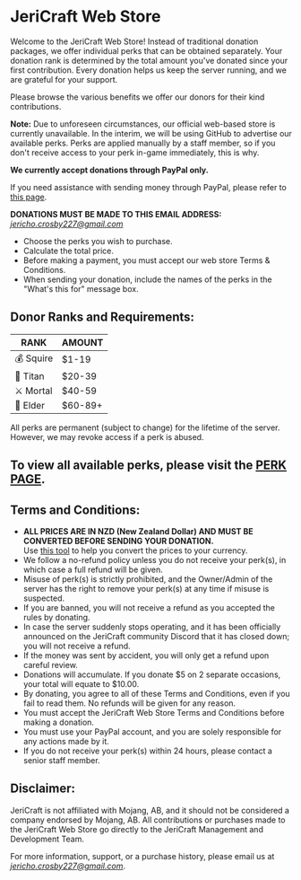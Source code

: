 # JeriCraft Web Store

Welcome to the JeriCraft Web Store! Instead of traditional donation packages, we offer individual perks that can be obtained separately. Your donation rank is determined by the total amount you've donated since your first contribution. Every donation helps us keep the server running, and we are grateful for your support.

Please browse the various benefits we offer our donors for their kind contributions.

**Note:** Due to unforeseen circumstances, our official web-based store is currently unavailable. In the interim, we will be using GitHub to advertise our available perks. Perks are applied manually by a staff member, so if you don't receive access to your perk in-game immediately, this is why.

**We currently accept donations through PayPal only.**

If you need assistance with sending money through PayPal, please refer to [this page](https://www.paypal.com/hk/cshelp/article/how-do-i-send-payments-help293).

**DONATIONS MUST BE MADE TO THIS EMAIL ADDRESS:**<br>
*jericho.crosby227@gmail.com*
- Choose the perks you wish to purchase.
- Calculate the total price.
- Before making a payment, you must accept our web store Terms & Conditions.
- When sending your donation, include the names of the perks in the "What's this for" message box.

## Donor Ranks and Requirements:

| RANK | AMOUNT |
|------|--------|
| 💰 Squire | $1-19 |
| 🔱 Titan | $20-39 |
| ⚔️ Mortal | $40-59 |
| 💎 Elder | $60-89+ |

All perks are permanent (subject to change) for the lifetime of the server. However, we may revoke access if a perk is abused.

## To view all available perks, please visit the [PERK PAGE](https://github.com/Chalwk77/JeriCraftDocs/blob/main/docs/webstore/perks.md).

## Terms and Conditions:
- **ALL PRICES ARE IN NZD (New Zealand Dollar) AND MUST BE CONVERTED BEFORE SENDING YOUR DONATION.**<br>
   Use [this tool](https://www.ofx.com/en-nz/currency-converter/) to help you convert the prices to your currency.
- We follow a no-refund policy unless you do not receive your perk(s), in which case a full refund will be given.
- Misuse of perk(s) is strictly prohibited, and the Owner/Admin of the server has the right to remove your perk(s) at any time if misuse is suspected.
- If you are banned, you will not receive a refund as you accepted the rules by donating.
- In case the server suddenly stops operating, and it has been officially announced on the JeriCraft community Discord that it has closed down; you will not receive a refund.
- If the money was sent by accident, you will only get a refund upon careful review.
- Donations will accumulate. If you donate $5 on 2 separate occasions, your total will equate to $10.00.
- By donating, you agree to all of these Terms and Conditions, even if you fail to read them. No refunds will be given for any reason.
- You must accept the JeriCraft Web Store Terms and Conditions before making a donation.
- You must use your PayPal account, and you are solely responsible for any actions made by it.
- If you do not receive your perk(s) within 24 hours, please contact a senior staff member.

## Disclaimer:
JeriCraft is not affiliated with Mojang, AB, and it should not be considered a company endorsed by Mojang, AB. All contributions or purchases made to the JeriCraft Web Store go directly to the JeriCraft Management and Development Team.

For more information, support, or a purchase history, please email us at *jericho.crosby227@gmail.com*.